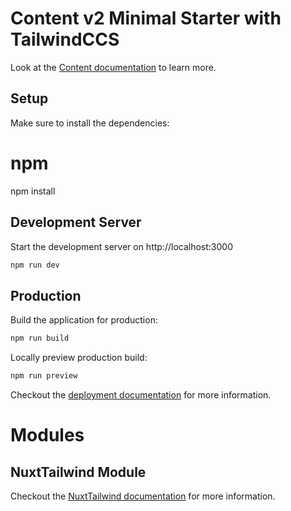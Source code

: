 # Content v2 Minimal Starter with TailwindCCS
Look at the [Content documentation](https://content-v2.nuxtjs.org/) to learn more.

## Setup
Make sure to install the dependencies:

# npm
npm install

## Development Server
Start the development server on http://localhost:3000

```bash
npm run dev
```

## Production
Build the application for production:
```bash
npm run build
```

Locally preview production build:
```bash
npm run preview
```

Checkout the [deployment documentation](https://v3.nuxtjs.org/docs/deployment) for more information.

# Modules

## NuxtTailwind Module
Checkout the [NuxtTailwind documentation](https://tailwindcss.nuxtjs.org/getting-started/setup) for more information.